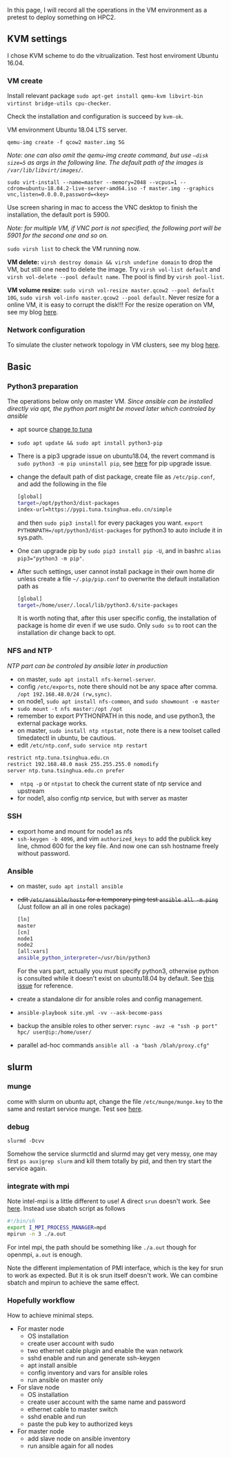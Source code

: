 In this page, I will record all the operations in the VM environment as a pretest to deploy something on HPC2.

## KVM settings

I chose KVM scheme to do the vitrualization. Test host enviroment Ubuntu 16.04.

### VM create

Install relevant package `sudo apt-get install qemu-kvm libvirt-bin virtinst bridge-utils cpu-checker`. 

Check the installation and configuration is succeed by `kvm-ok`.

VM environment Ubuntu 18.04 LTS server.

`qemu-img create -f qcow2 master.img 5G`

*Note: one can also omit the qemu-img create command, but use `—disk size=5` as args in the following line. The default path of the images is `/var/lib/libvirt/images/`*.

`sudo virt-install --name=master --memory=2048 --vcpus=1 --cdrom=ubuntu-18.04.2-live-server-amd64.iso -f master.img --graphics vnc,listen=0.0.0.0,password=<key>`

Use screen sharing in mac to access the VNC desktop to finish the installation, the default port is 5900.

*Note: for multiple VM, if VNC port is not specified, the following port will be 5901 for the second one and so on.*

`sudo virsh list` to check the VM running now.

**VM delete:** `virsh destroy domain && virsh undefine domain` to drop the VM, but still one need to delete the image. Try `virsh vol-list default` and `virsh vol-delete --pool default name`. The pool is find by `virsh pool-list`.

**VM volume resize**: `sudo virsh vol-resize master.qcow2 --pool default 10G`, `sudo virsh vol-info master.qcow2 --pool default`. Never resize for a online VM, it is easy to corrupt the disk!!! For the resize operation on VM, see my blog [here](https://re-ra.xyz/KVM-%E7%A1%AC%E7%9B%98%E6%89%A9%E5%AE%B9/).

### Network configuration

To simulate the cluster network topology in VM clusters, see my blog [here](https://re-ra.xyz/KVM-%E8%99%9A%E6%8B%9F%E9%9B%86%E7%BE%A4%E7%BD%91%E7%BB%9C%E6%8B%93%E6%89%91%E8%AE%BE%E7%BD%AE/).

## Basic

### Python3 preparation

The operations below only on master VM. *Since ansible can be installed directly via apt, the python part might be moved later which controled by ansible*

* apt source [change to tuna](https://mirrors.tuna.tsinghua.edu.cn/help/ubuntu/)

* `sudo apt update && sudo apt install python3-pip`

* There is a pip3 upgrade issue on ubuntu18.04, the revert command is `sudo python3 -m pip uninstall pip`, see [here](https://stackoverflow.com/questions/49836676/error-after-upgrading-pip-cannot-import-name-main) for pip upgrade issue. 

* change the default path of dist package, create file as `/etc/pip.conf`, and add the following in the file

  ```bash
  [global]
  target=/opt/python3/dist-packages
  index-url=https://pypi.tuna.tsinghua.edu.cn/simple
  ```

  and then `sudo pip3 install` for every packages you want. `export PYTHONPATH=/opt/python3/dist-packages` for python3 to auto include it in sys.path.

* One can upgrade pip by `sudo pip3 install pip -U`, and in bashrc `alias pip3="python3 -m pip"`.

* After such settings, user cannot install package in their own home dir unless create a file `~/.pip/pip.conf` to overwrite the default installation path as 

  ```bash
  [global]
  target=/home/user/.local/lib/python3.6/site-packages
  ```

  It is worth noting that, after this user specific config, the installation of package is home dir even if we use sudo. Only `sudo su` to root can the installation dir change back to opt.

### NFS and NTP

*NTP part can be controled by ansible later in production*

* on master, `sudo apt install nfs-kernel-server`.
* config `/etc/exports`, note there should not be any space after comma. `/opt 192.168.48.0/24 (rw,sync)`.
* on node1, `sudo apt install nfs-common`, and `sudo showmount -e master`
* `sudo mount -t nfs master:/opt /opt`
* remember to export PYTHONPATH in this node, and use python3, the external package works.
* on master, `sudo install ntp ntpstat`, note there is a new toolset called timedatectl in ubuntu, be cautious.
* edit `/etc/ntp.conf`, `sudo service ntp restart`

```bash
restrict ntp.tuna.tsinghua.edu.cn
restrict 192.168.48.0 mask 255.255.255.0 nomodify
server ntp.tuna.tsinghua.edu.cn prefer
```

* ` ntpq -p` or `ntpstat` to check the current state of ntp service and upstream
* for node1, also config ntp service, but with server as master

### SSH

* export home and mount for node1 as nfs
* `ssh-keygen -b 4096`, and vim `authorized_keys` to add the publick key line, chmod 600 for the key file. And now one can ssh hostname freely without password.

### Ansible

* on master, `sudo apt install ansible`

* ~~edit `/etc/ansible/hosts` for a temporary ping test `ansible all -m ping`~~ (Just follow an all in one roles package)

  ```bash
  [ln]
  master
  [cn]
  node1
  node2
  [all:vars]
  ansible_python_interpreter=/usr/bin/python3
  ```

  For the vars part, actually you must specify python3, otherwise python is consulted while it doesn't exist on ubuntu18.04 by default. See [this issue](https://github.com/ansible/ansible/issues/19605) for reference.

* create a standalone dir for ansible roles and config management.

* `ansible-playbook site.yml -vv --ask-become-pass`

* backup the ansible roles to other server: `rsync -avz -e "ssh -p port" hpc/ user@ip:/home/user/`

* parallel ad-hoc commands `ansible all -a "bash /blah/proxy.cfg"`

## slurm

### munge

come with slurm on ubuntu apt, change the file `/etc/munge/munge.key` to the same and restart service munge. Test see [here](https://github.com/dun/munge/wiki/Installation-Guide).

### debug

`slurmd -Dcvv`

Somehow the service slurmctld and slurmd may get very messy, one may first `ps aux|grep slurm` and kill them totally by pid, and then try start the service again.

### integrate with mpi

Note intel-mpi is a little different to use! A direct `srun` doesn't work. See [here](https://slurm.schedmd.com/mpi_guide.html). Instead use sbatch script as follows

```bash
#!/bin/sh
export I_MPI_PROCESS_MANAGER=mpd
mpirun -n 3 ./a.out
```

For intel mpi, the path should be something like `./a.out` though for openmpi, `a.out` is enough.

Note the different implementation of PMI interface, which is the key for srun to work as expected. But it is ok srun itself doesn't work. We can combine sbatch and mpirun to achieve the same effect.

###  Hopefully workflow

How to achieve minimal steps.

* For master node
  * OS installation
  * create user account with sudo
  * two ethernet cable plugin and enable the wan network
  * sshd enable and run and generate ssh-keygen
  * apt install ansible
  * config inventory and vars for ansible roles
  * run ansible on master only
* For slave node
  * OS installation
  * create user account with the same name and password
  * ethernet cable to master switch
  * sshd enable and run
  * paste the pub key to authorized keys
* For master node
  * add slave node on ansible inventory
  * run ansible again for all nodes